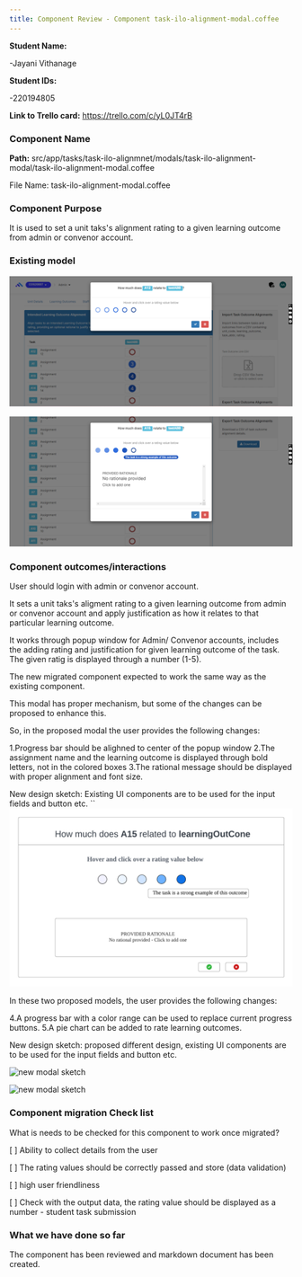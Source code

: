 ```yaml
---
title: Component Review - Component task-ilo-alignment-modal.coffee
---
```


**Student Name:**

-Jayani Vithanage

**Student IDs:**

-220194805

**Link to Trello card:** https://trello.com/c/yL0JT4rB

### Component Name

**Path:**
src/app/tasks/task-ilo-alignmnet/modals/task-ilo-alignment-modal/task-ilo-alignment-modal.coffee

File Name: task-ilo-alignment-modal.coffee

### Component Purpose

It is used to set a unit taks's alignment rating to a given learning outcome from admin or convenor
account.

### Existing model

![ilo-alignment-modal](public/ilo_allignment_modal_1.png)

![ilo-alignment-modal_rating](public/ilo_alignment_modal2.png)

### Component outcomes/interactions

User should login with admin or convenor account.

It sets a unit taks's aligment rating to a given learning outcome from admin or convenor account and
apply justification as how it relates to that particular learning outcome.

It works through popup window for Admin/ Convenor accounts, includes the adding rating and
justification for given learning outcome of the task. The given ratig is displayed through a number
(1-5).

The new migrated component expected to work the same way as the existing component.

This modal has proper mechanism, but some of the changes can be proposed to enhance this.

So, in the proposed modal the user provides the following changes:

1.Progress bar should be alighned to center of the popup window 2.The assignment name and the
learning outcome is displayed through bold letters, not in the colored boxes 3.The rational message
should be displayed with proper alignment and font size.

New design sketch: Existing UI components are to be used for the input fields and button etc. ``
![new modal sketch](public/ilo_allignment_modal.png)

In these two proposed models, the user provides the following changes:

4.A progress bar with a color range can be used to replace current progress buttons. 5.A pie chart
can be added to rate learning outcomes.

New design sketch: proposed different design, existing UI components are to be used for the input
fields and button etc.

![new modal sketch](public/ilo_allignment_modal_design2.png)

![new modal sketch](public/ilo_allignment_modal_design3.png)

### Component migration Check list

What is needs to be checked for this component to work once migrated?

[ ] Ability to collect details from the user

[ ] The rating values should be correctly passed and store (data validation)

[ ] high user friendliness

[ ] Check with the output data, the rating value should be displayed as a number - student task
submission

### What we have done so far

The component has been reviewed and markdown document has been created.

